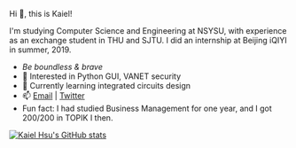 <!---About me--->

Hi 👋, this is Kaiel!

I'm studying Computer Science and Engineering at NSYSU, with experience as an exchange student in THU and SJTU. I did an internship at Beijing iQIYI in summer, 2019.

- *Be boundless & brave*
- 🔭 Interested in Python GUI, VANET security
- 🌱 Currently learning integrated circuits design
- 📫 [Email](mailto:thekaielhsu@gmail.com) | [Twitter](https://twitter.com/Kaiel_H)
- Fun fact: I had studied Business Management for one year, and I got 200/200 in TOPIK I then.

<!---GitHub Stats--->

[![Kaiel Hsu's GitHub stats](https://github-readme-stats.vercel.app/api?username=theKaiel)](https://github.com/anuraghazra/github-readme-stats)
